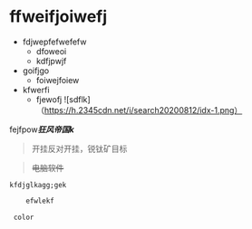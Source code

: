 # ffweifjoiwefj

* fdjwepfefwefefw
     * dfoweoi
     * kdfjpwjf
* goifjgo
     * foiwejfoiew
* kfwerfi
     * fjewofj
![sdflk]（https://h.2345cdn.net/i/search20200812/idx-1.png）

fejfpow***狂风帝国k***
> 开挂反对开挂，锐钛矿目标

> ~~电脑软件~~

`kfdjglkagg;gek`
```js
    efwlekf
```
     color
